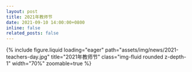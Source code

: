```yaml
---
layout: post
title: 2021年教师节
date: 2021-09-10 14:00:00+0800
inline: false
related_posts: false
---
```


{% include figure.liquid loading="eager" path="assets/img/news/2021-teachers-day.jpg" title="2021年教师节" class="img-fluid rounded z-depth-1" width="70%" zoomable=true %}
